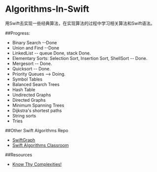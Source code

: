 # Algorithms-In-Swift
用Swift去实现一些经典算法，在实现算法的过程中学习相关算法和Swift语法。

##Progress:
* Binary Search --Done
* Union and Find --Done
* LinkedList -- queue Done, stack Done.
* Elementary Sorts: Selection Sort, Insertion Sort, ShellSort -- Done.
* Mergesort -- Done.
* Quicksort -- Done.
* Priority Queues --> Doing.
* Symbol Tables
* Balanced Search Trees
* Hash Table
* Undirected Graphs
* Directed Graphs
* Minimum Spanning Trees
* Dijkstra's shortest paths
* String sorts
* Tries


##Other Swift Algorithms Repo
* [SwiftGraph](https://github.com/davecom/SwiftGraph)
* [Swift Algorithms Classroom](https://github.com/gmertk/SwiftAlgorithmsClassroom)

##Resources
* [Know Thy Complexities!](http://bigocheatsheet.com/)
